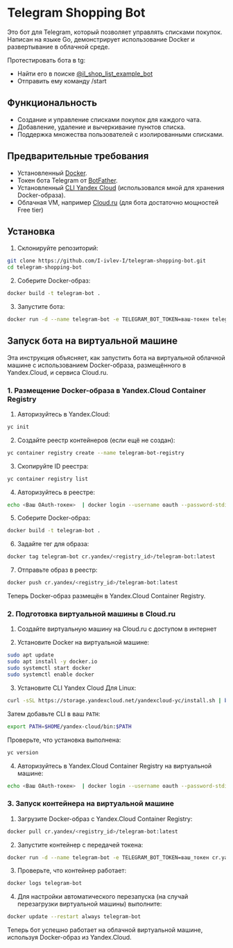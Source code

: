 # Telegram Shopping Bot

Это бот для Telegram, который позволяет управлять списками покупок. Написан на языке Go, демонстрирует использование Docker и развертывание в облачной среде.

Протестировать бота в tg:
 - Найти его в поиске [@il_shop_list_example_bot](https://t.me/il_shop_list_example_bot)
 - Отправить ему команду /start

## Функциональность
- Создание и управление списками покупок для каждого чата.
- Добавление, удаление и вычеркивание пунктов списка.
- Поддержка множества пользователей с изолированными списками.

## Предварительные требования
- Установленный [Docker](https://www.docker.com/get-started/).
- Токен бота Telegram от [BotFather](https://core.telegram.org/bots#botfather).
- Установленный [CLI Yandex Cloud](https://yandex.cloud/ru/docs/cli/quickstart) (использовался мной для хранения Docker-образа).
- Облачная VM, например [Cloud.ru](https://cloud.ru/) (для бота достаточно мощностей Free tier)

## Установка
1. Склонируйте репозиторий:
  ```bash
  git clone https://github.com/I-ivlev-I/telegram-shopping-bot.git
  cd telegram-shopping-bot
  ```
2. Соберите Docker-образ:
  ```bash
  docker build -t telegram-bot .
  ```
3. Запустите бота:
  ```bash
  docker run -d --name telegram-bot -e TELEGRAM_BOT_TOKEN=ваш-токен telegram-bot
  ```

## Запуск бота на виртуальной машине

Эта инструкция объясняет, как запустить бота на виртуальной облачной машине с использованием Docker-образа, размещённого в Yandex.Cloud, и сервиса Cloud.ru.

### 1. Размещение Docker-образа в Yandex.Cloud Container Registry

1. Авторизуйтесь в Yandex.Cloud:
  ```bash
  yc init
  ```
2. Создайте реестр контейнеров (если ещё не создан):
  ```bash
  yc container registry create --name telegram-bot-registry
  ```
3. Скопируйте ID реестра:
  ```bash
  yc container registry list
  ```
4. Авторизуйтесь в реестре:
  ```bash
  echo <Ваш OAuth-токен>  | docker login --username oauth --password-stdin cr.yandex
  ```
5. Соберите Docker-образ:
  ```bash
  docker build -t telegram-bot .
  ```
6. Задайте тег для образа:
  ```bash
  docker tag telegram-bot cr.yandex/<registry_id>/telegram-bot:latest
  ```
7. Отправьте образ в реестр:
  ```bash
  docker push cr.yandex/<registry_id>/telegram-bot:latest
  ```
Теперь Docker-образ размещён в Yandex.Cloud Container Registry.

### 2. Подготовка виртуальной машины в Cloud.ru

1. Создайте виртуальную машину на Cloud.ru с доступом в интернет 

2. Установите Docker на виртуальной машине:
  ```bash
  sudo apt update
  sudo apt install -y docker.io
  sudo systemctl start docker
  sudo systemctl enable docker
  ```
3. Установите CLI Yandex Cloud
  Для Linux:
  ```bash
  curl -sSL https://storage.yandexcloud.net/yandexcloud-yc/install.sh | bash
  ```
  Затем добавьте CLI в ваш `PATH`:
  ```bash
  export PATH=$HOME/yandex-cloud/bin:$PATH
  ```
  Проверьте, что установка выполнена:
  ```bash
  yc version
  ```
4. Авторизуйтесь в Yandex.Cloud Container Registry на виртуальной машине:
  ```bash
  echo <Ваш OAuth-токен>  | docker login --username oauth --password-stdin cr.yandex
  ```
### 3. Запуск контейнера на виртуальной машине

1. Загрузите Docker-образ с Yandex.Cloud Container Registry:
  ```bash
  docker pull cr.yandex/<registry_id>/telegram-bot:latest
  ```
2. Запустите контейнер с передачей токена:
  ```bash
  docker run -d --name telegram-bot -e TELEGRAM_BOT_TOKEN=ваш_токен cr.yandex/<registry_id>/telegram-bot:latest
  ```
3. Проверьте, что контейнер работает:
  ```bash
  docker logs telegram-bot
  ```
4. Для настройки автоматического перезапуска (на случай перезагрузки виртуальной машины) выполните:
  ```bash
  docker update --restart always telegram-bot
  ```
Теперь бот успешно работает на облачной виртуальной машине, используя Docker-образ из Yandex.Cloud. 
